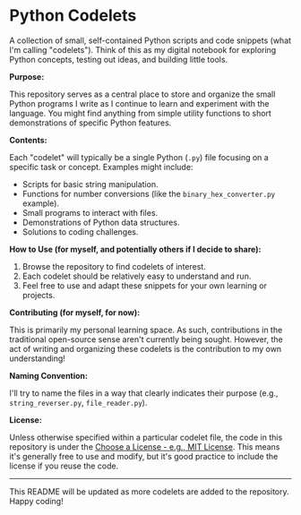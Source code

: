 # Python Codelets

A collection of small, self-contained Python scripts and code snippets (what I'm calling "codelets"). Think of this as my digital notebook for exploring Python concepts, testing out ideas, and building little tools.

**Purpose:**

This repository serves as a central place to store and organize the small Python programs I write as I continue to learn and experiment with the language. You might find anything from simple utility functions to short demonstrations of specific Python features.

**Contents:**

Each "codelet" will typically be a single Python (`.py`) file focusing on a specific task or concept. Examples might include:

* Scripts for basic string manipulation.
* Functions for number conversions (like the `binary_hex_converter.py` example).
* Small programs to interact with files.
* Demonstrations of Python data structures.
* Solutions to coding challenges.

**How to Use (for myself, and potentially others if I decide to share):**

1.  Browse the repository to find codelets of interest.
2.  Each codelet should be relatively easy to understand and run.
3.  Feel free to use and adapt these snippets for your own learning or projects.

**Contributing (for myself, for now):**

This is primarily my personal learning space. As such, contributions in the traditional open-source sense aren't currently being sought. However, the act of writing and organizing these codelets is the contribution to my own understanding!

**Naming Convention:**

I'll try to name the files in a way that clearly indicates their purpose (e.g., `string_reverser.py`, `file_reader.py`).

**License:**

Unless otherwise specified within a particular codelet file, the code in this repository is under the [Choose a License - e.g., MIT License](https://choosealicense.com/licenses/mit/). This means it's generally free to use and modify, but it's good practice to include the license if you reuse the code.

---

This README will be updated as more codelets are added to the repository. Happy coding!